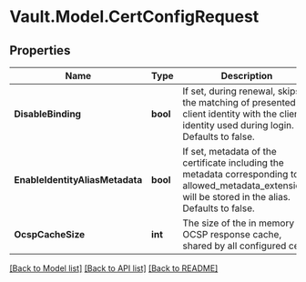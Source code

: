 # Vault.Model.CertConfigRequest

## Properties

Name | Type | Description | Notes
------------ | ------------- | ------------- | -------------
**DisableBinding** | **bool** | If set, during renewal, skips the matching of presented client identity with the client identity used during login. Defaults to false. | [optional] [default to false]
**EnableIdentityAliasMetadata** | **bool** | If set, metadata of the certificate including the metadata corresponding to allowed_metadata_extensions will be stored in the alias. Defaults to false. | [optional] [default to false]
**OcspCacheSize** | **int** | The size of the in memory OCSP response cache, shared by all configured certs | [optional] [default to 100]

[[Back to Model list]](../README.md#documentation-for-models) [[Back to API list]](../README.md#documentation-for-api-endpoints) [[Back to README]](../README.md)

